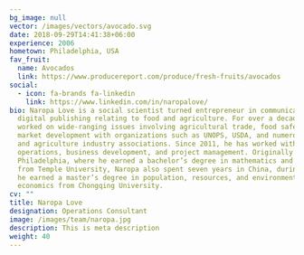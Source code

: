 ```yaml
---
bg_image: null
vector: /images/vectors/avocado.svg
date: 2018-09-29T14:41:38+06:00
experience: 2006
hometown: Philadelphia, USA
fav_fruit:
  name: Avocados
  link: https://www.producereport.com/produce/fresh-fruits/avocados
social:
  - icon: fa-brands fa-linkedin
    link: https://www.linkedin.com/in/naropalove/
bio: Naropa Love is a social scientist turned entrepreneur in communications and
  digital publishing relating to food and agriculture. For over a decade, he has
  worked on wide-ranging issues involving agricultural trade, food safety, and
  market development with organizations such as UNOPS, USDA, and numerous food
  and agriculture industry associations. Since 2011, he has worked with MZMC on
  operations, business development, and project management. Originally from
  Philadelphia, where he earned a bachelor’s degree in mathematics and economics
  from Temple University, Naropa also spent seven years in China, during which
  he earned a master’s degree in population, resources, and environmental
  economics from Chongqing University.
cv: ""
title: Naropa Love
designation: Operations Consultant
image: /images/team/naropa.jpg
description: This is meta description
weight: 40
---
```

